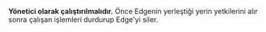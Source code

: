 **Yönetici olarak çalıştırılmalıdır.**
Önce Edgenin yerleştiği yerin yetkilerini alır sonra çalışan işlemleri durdurup Edge'yi siler.
